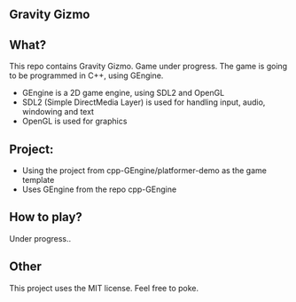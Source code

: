 Gravity Gizmo
----------
What?
-----
This repo contains Gravity Gizmo. Game under progress. 
The game is going to be programmed in C++, using GEngine.

- GEngine is a 2D game engine, using SDL2 and OpenGL
- SDL2 (Simple DirectMedia Layer) is used for handling input, audio, windowing and text
- OpenGL is used for graphics

Project:
---------
- Using the project from cpp-GEngine/platformer-demo as the game template
- Uses GEngine from the repo cpp-GEngine

How to play?
------------
Under progress..

Other
-----
This project uses the MIT license. Feel free to poke.
